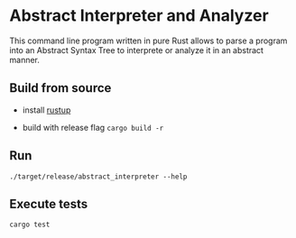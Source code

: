 # Abstract Interpreter and Analyzer

This command line program written in pure Rust allows to parse a program into an Abstract Syntax Tree to interprete or analyze it in an abstract manner.

## Build from source

- install [rustup](https://doc.rust-lang.org/cargo/getting-started/installation.html)

- build with release flag `cargo build -r`

## Run 

`./target/release/abstract_interpreter --help`

## Execute tests

`cargo test`

